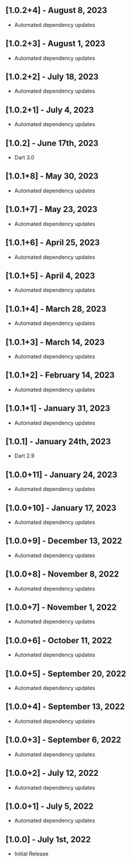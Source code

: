 ## [1.0.2+4] - August 8, 2023

* Automated dependency updates


## [1.0.2+3] - August 1, 2023

* Automated dependency updates


## [1.0.2+2] - July 18, 2023

* Automated dependency updates


## [1.0.2+1] - July 4, 2023

* Automated dependency updates


## [1.0.2] - June 17th, 2023

* Dart 3.0


## [1.0.1+8] - May 30, 2023

* Automated dependency updates


## [1.0.1+7] - May 23, 2023

* Automated dependency updates


## [1.0.1+6] - April 25, 2023

* Automated dependency updates


## [1.0.1+5] - April 4, 2023

* Automated dependency updates


## [1.0.1+4] - March 28, 2023

* Automated dependency updates


## [1.0.1+3] - March 14, 2023

* Automated dependency updates


## [1.0.1+2] - February 14, 2023

* Automated dependency updates


## [1.0.1+1] - January 31, 2023

* Automated dependency updates


## [1.0.1] - January 24th, 2023

* Dart 2.9


## [1.0.0+11] - January 24, 2023

* Automated dependency updates


## [1.0.0+10] - January 17, 2023

* Automated dependency updates


## [1.0.0+9] - December 13, 2022

* Automated dependency updates


## [1.0.0+8] - November 8, 2022

* Automated dependency updates


## [1.0.0+7] - November 1, 2022

* Automated dependency updates


## [1.0.0+6] - October 11, 2022

* Automated dependency updates


## [1.0.0+5] - September 20, 2022

* Automated dependency updates


## [1.0.0+4] - September 13, 2022

* Automated dependency updates


## [1.0.0+3] - September 6, 2022

* Automated dependency updates


## [1.0.0+2] - July 12, 2022

* Automated dependency updates


## [1.0.0+1] - July 5, 2022

* Automated dependency updates


## [1.0.0] - July 1st, 2022

* Initial Release























